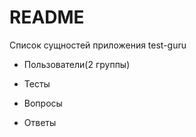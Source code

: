 # README

Список сущностей приложения test-guru

* Пользователи(2 группы)

* Тесты

* Вопросы

* Ответы